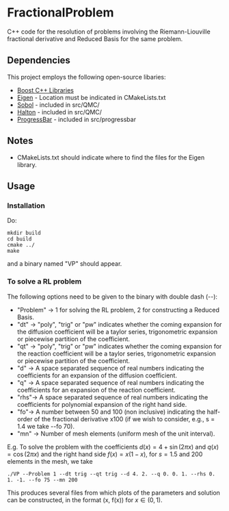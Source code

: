 # FractionalProblem
C++ code for the resolution of problems involving the Riemann-Liouville fractional derivative and Reduced Basis for the same problem.

## Dependencies

This project employs the following open-source libaries:
- [Boost C++ Libraries](https://www.boost.org/)
- [Eigen](https://eigen.tuxfamily.org/) - Location must be indicated in CMakeLists.txt
- [Sobol](https://people.sc.fsu.edu/~jburkardt/cpp_src/sobol/sobol.html) - included in src/QMC/
- [Halton](https://people.sc.fsu.edu/~jburkardt/cpp_src/halton/halton.html) - included in src/QMC/
- [ProgressBar](https://github.com/gipert/progressbar) - included in src/progressbar

## Notes
- CMakeLists.txt should indicate where to find the files for the Eigen library.

## Usage
### Installation
Do:
```
mkdir build
cd build
cmake ../
make
```
and a binary named "VP" should appear.

### To solve a RL problem
The following options need to be given to the binary with double dash (--):
- "Problem" -> 1 for solving the RL problem, 2 for constructing a Reduced Basis.
- "dt" -> "poly", "trig" or "pw" indicates whether the coming expansion for the diffusion coefficient will be a taylor series, trigonometric expansion or piecewise partition of the coefficient.
- "qt" -> "poly", "trig" or "pw" indicates whether the coming expansion for the reaction coefficient will be a taylor series, trigonometric expansion or piecewise partition of the coefficient.
- "d" -> A space separated sequence of real numbers indicating the coefficients for an expansion of the diffusion coefficient.
- "q" -> A space separated sequence of real numbers indicating the coefficients for an expansion of the reaction coefficient.
- "rhs"-> A space separated sequence of real numbers indicating the coefficients for polynomial expansion of the right hand side.
- "fo"-> A number between 50 and 100 (non inclusive) indicating the half-order of the fractional derivative x100 (if we wish to consider, e.g., s = 1.4 we take --fo 70).
- "mn" -> Number of mesh elements (uniform mesh of the unit interval).

E.g. To solve the problem with the coefficients $d(x) = 4+\sin(2\pi x)$ and $q(x) = \cos(2\pi x)$ and the right hand side $f(x)=x(1-x)$, for $s=1.5$ and $200$ elements in the mesh, we take
```
./VP --Problem 1 --dt trig --qt trig --d 4. 2. --q 0. 0. 1. --rhs 0. 1. -1. --fo 75 --mn 200
```
This produces several files from which plots of the parameters and solution can be constructed, in the format (x, f(x)) for $x\in (0,1)$.